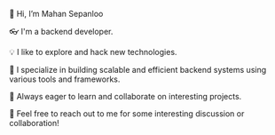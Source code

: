 👋 Hi, I’m Mahan Sepanloo

👓 I'm a backend developer.

💡 I like to explore and hack new technologies.

🔧 I specialize in building scalable and efficient backend systems using various tools and frameworks.

🚀 Always eager to learn and collaborate on interesting projects.

💬 Feel free to reach out to me for some interesting discussion or collaboration!
